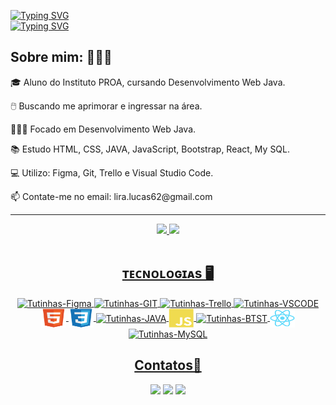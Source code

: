 <!-- ### Hello Hello, me chamo Lucas e seja Bem-vindo👋 -->

[![Typing SVG](https://readme-typing-svg.herokuapp.com?color=%2356FFD9&size=18&duration=6000&center=true&vCenter=true&width=600&lines=Hello+World+%3C3)](https://git.io/typing-svg)<br>
[![Typing SVG](https://readme-typing-svg.herokuapp.com?color=%2356FFD9&size=18&center=true&vCenter=true&width=600&lines=Ol%C3%A1+Devs%2C+me+chamo+Lucas%2C+seja+bem-vindo+ao+meu+perfil!+)](https://git.io/typing-svg)

<div> 
  <h2> Sobre mim: 🧑🏻‍💻  </h2>
  <p> 🎓 Aluno do Instituto PROA, cursando Desenvolvimento Web Java. </p>
  <p> 🖱️ Buscando me aprimorar e ingressar na área. </p>
  <p> 👨🏻‍💻 Focado em Desenvolvimento Web Java. </p>
  <p> 📚 Estudo HTML, CSS, JAVA, JavaScript, Bootstrap, React, My SQL. </p>
  <p> 💻 Utilizo: Figma, Git, Trello e Visual Studio Code. </p>
  <p> 📫 Contate-me no email: lira.lucas62@gmail.com </p>
</div>

<hr>

<div align="center">
  <a href="https://github.com/Tutinhas">
  <img height="160em" src="https://github-readme-stats.vercel.app/api?username=Tutinhas&show_icons=true&theme=dracula&include_all_commits=true&count_private=true"/>
  <img height="160em" src="https://github-readme-stats.vercel.app/api/top-langs/?username=Tutinhas&layout=compact&theme=dracula"/>
</div>
  
  <div style="display: inline_block"><br>
  <div>
 <h2 align="center"> ᴛᴇᴄɴᴏʟᴏɢɪᴀs 🖥️</h2>
 <div align="center">
   <span>
  <img align="center" alt="Tutinhas-Figma" height="30" width="40" src="https://cdn.jsdelivr.net/gh/devicons/devicon/icons/figma/figma-original.svg">
  <img align="center" alt="Tutinhas-GIT" height="30" width="40" src="https://icongr.am/devicon/git-original.svg?size=128&color=currentColor">
  <img align="center" alt="Tutinhas-Trello" height="30" width="40" src="https://cdn.jsdelivr.net/gh/devicons/devicon/icons/trello/trello-plain.svg">
  <img align="center" alt="Tutinhas-VSCODE" height="30" width="40" src="https://cdn.jsdelivr.net/gh/devicons/devicon/icons/vscode/vscode-original.svg">
  <img align="center" alt="Tutinhas-HTML" height="30" width="40" src="https://raw.githubusercontent.com/devicons/devicon/master/icons/html5/html5-original.svg">
  <img align="center" alt="Tutinhas-CSS" height="30" width="40" src="https://raw.githubusercontent.com/devicons/devicon/master/icons/css3/css3-original.svg">
  <img align="center" alt="Tutinhas-JAVA" height="30" width="40" src="https://icongr.am/devicon/java-original.svg?size=128&color=ffffff">
  <img align="center" alt="Tutinhas-JS" height="30" width="40" src="https://raw.githubusercontent.com/devicons/devicon/master/icons/javascript/javascript-plain.svg">
  <img align="center" alt="Tutinhas-BTST" height="30" width="40" src="https://cdn.jsdelivr.net/gh/devicons/devicon/icons/bootstrap/bootstrap-original.svg">
  <img align="center" alt="Tutinhas-React" height="30" width="40" src="https://raw.githubusercontent.com/devicons/devicon/master/icons/react/react-original.svg">
  <img align="center" alt="Tutinhas-MySQL" height="30" width="40" src="https://icongr.am/devicon/mysql-original.svg?size=128&color=ffffff">
  </span>
</div>
  
  ###
  
  <div>
   <h2 align="center"> Contatos📱</h2>
   <div align="center">
  <a href="https://instagram.com/_liralucass" target="_blank"><img src="https://img.shields.io/badge/-Instagram-%23E4405F?style=for-the-badge&logo=instagram&logoColor=white" target="_blank"></a>
  <a href = "mailto:lira.lucas62@gmail.com"><img src="https://img.shields.io/badge/-Gmail-%23333?style=for-the-badge&logo=gmail&logoColor=white" target="_blank"></a>
  <a href="https://www.linkedin.com/in/lucas-lira-86869b1b0/" target="_blank"><img src="https://img.shields.io/badge/-LinkedIn-%230077B5?style=for-the-badge&logo=linkedin&logoColor=white" target="_blank"></a> 
</div>
